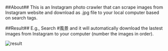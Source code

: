 ##About##
This is an Instagram photo crawler that can scrape images from Instagram website and download as .jpg file to your local computer based on search tags.

##Result##
E.g., Search #風景 and it will automatically download the lastest images from Instagram to your computer (number the images in order).

![result](https://user-images.githubusercontent.com/57652591/164143863-6bfe6b40-3c8e-4da5-a91e-536c951dd747.png)
